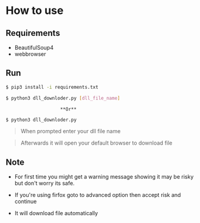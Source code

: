 # How to use

## Requirements

* BeautifulSoup4
* webbrowser



## Run 
```sh
$ pip3 install -i requirements.txt

$ python3 dll_downloder.py [dll_file_name]
```
                        **Or**

```sh
$ python3 dll_downloder.py
```

> When prompted enter your dll file name

> Afterwards it will open your default browser to download file 


## Note

* For first time you might get a warning message showing it may be risky but don't worry its safe.

* If you're using firfox goto to advanced option then accept risk and continue

* It will download file automatically